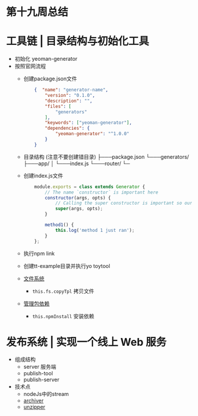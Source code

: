 # 第十九周总结
# 工具链 | 目录结构与初始化工具
- 初始化 yeoman-generator
- 按照官网流程
    - 创建package.json文件
        ```json 
            {  "name": "generator-name",
                "version": "0.1.0",
                "description": "",
                "files": [
                    "generators"
                ],
                "keywords": ["yeoman-generator"],
                "dependencies": {
                    "yeoman-generator": "^1.0.0"
                }
            }
        ```
    - 目录结构 (注意不要创建错目录)
        ├───package.json
        └───generators/
            ├───app/
            │   └───index.js
            └───router/
                └─
    - 创建index.js文件
        ```javascript
            module.exports = class extends Generator {
                // The name `constructor` is important here
                constructor(args, opts) {
                    // Calling the super constructor is important so our generator is correctly set up
                    super(args, opts);
                }

                method1() {
                    this.log('method 1 just ran');
                }
            };
        ```
    - 执行npm link
    - 创建tt-example目录并执行yo toytool

    - [文件系统]("https://yeoman.io/authoring/file-system.html")
        - `this.fs.copyTpl` 拷贝文件
    - [管理包依赖]("https://yeoman.io/authoring/dependencies.html")
        - `this.npmInstall` 安装依赖

# 发布系统 | 实现一个线上 Web 服务
- 组成结构
    - server 服务端
    - publish-tool
    - publish-server
- 技术点
    - nodeJs中的stream
    - [archiver](https://www.npmjs.com/package/archiver)
    - [unzipper](https://www.npmjs.com/package/unzipper)